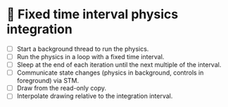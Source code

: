 # 🏁 Fixed time interval physics integration

- [ ] Start a background thread to run the physics.
- [ ] Run the physics in a loop with a fixed time interval.
- [ ] Sleep at the end of each iteration until the next multiple of the interval.
- [ ] Communicate state changes (physics in background, controls in foreground) via STM.
- [ ] Draw from the read-only copy.
- [ ] Interpolate drawing relative to the integration interval.
